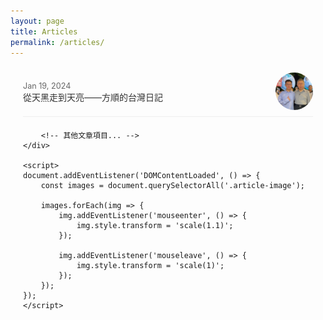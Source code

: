 ```yaml
---
layout: page
title: Articles
permalink: /articles/
---
```


<style>
        .article-list {
            width: 100%;
            max-width: 800px;
            margin: 0 auto;
            padding: 0 20px;
            box-sizing: border-box;
        }
        .article-item {
            display: flex;
            justify-content: space-between;
            align-items: center;
            margin-bottom: 20px;
            padding: 10px 0;
            border-bottom: 1px solid #eee;
        }
        .article-info {
            flex-grow: 1;
            padding-right: 20px;
        }
        .article-date {
            font-size: 0.9em;
            color: #666;
        }
        .article-title {
            font-size: 1.0em;
            text-decoration: none;
            color: #333;
            word-wrap: break-word;
        }
        
        .article-image-container {
            width: 60px;
            height: 60px;
            flex-shrink: 0;
            overflow: hidden;
            border-radius: 50%;
        }

        .article-image {
            width: 100%;
            height: 100%;
            object-fit: cover;
            transition: transform 0.3s ease;
        }

        .article-image:hover {
            transform: scale(1.1);
        }
    </style>
</head>
<body>
    <div class="article-list">
        <div class="article-item">
            <div class="article-info">
                <span class="article-date">Jan 19, 2024</span><br>
                <a href="https://shuncleopasfang.blogspot.com/2023/11/taiwan-travelogue.html" class="article-title">從天黑走到天亮——方順的台灣日記</a>
            </div>
            <div class="article-image-container">
                <img src="/assets/images/ko_wen-je_&_juntaro_ogata.jpeg" alt="ko_wen-je_&_juntaro_ogata" class="article-image">
            </div>
        </div>
        
        <!-- 其他文章項目... -->
    </div>

    <script>
    document.addEventListener('DOMContentLoaded', () => {
        const images = document.querySelectorAll('.article-image');
        
        images.forEach(img => {
            img.addEventListener('mouseenter', () => {
                img.style.transform = 'scale(1.1)';
            });
            
            img.addEventListener('mouseleave', () => {
                img.style.transform = 'scale(1)';
            });
        });
    });
    </script>
